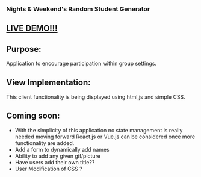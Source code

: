 ### Nights & Weekend's Random Student Generator

## [LIVE DEMO!!!](https://nightsandweekend20108.netlify.com/)


## Purpose:
Application to encourage participation within group settings. 


## View Implementation:
This client functionality is being displayed using html,js and simple CSS.

## Coming soon:

* With the simplicity of this application no state management is really needed moving forward React.js or Vue.js can be considered once more functionality are added. 
* Add a form to dynamically add names 
* Ability to add any given gif/picture
* Have users add their own title??
* User Modification of CSS ?



